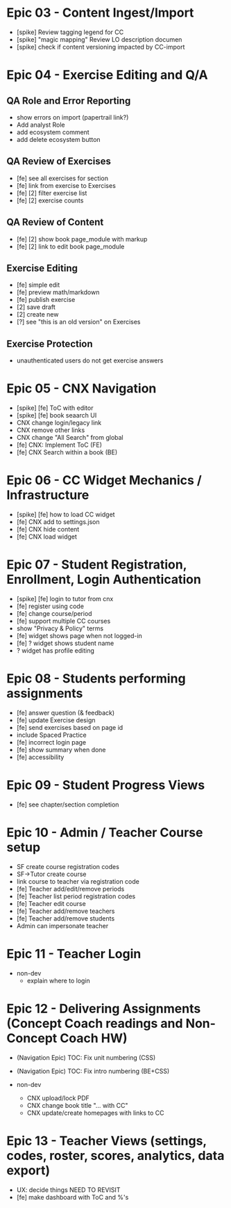 # Epic 03 - Content Ingest/Import

- [spike] Review tagging legend for CC
- [spike] "magic mapping" Review LO description documen
- [spike] check if content versioning impacted by CC-import

# Epic 04 - Exercise Editing and Q/A

## QA Role and Error Reporting
- show errors on import (papertrail link?)
- Add analyst Role
- add ecosystem comment
- add delete ecosystem button

## QA Review of Exercises
- [fe] see all exercises for section
- [fe] link from exercise to Exercises
- [fe] [2] filter exercise list
- [fe] [2] exercise counts


## QA Review of Content

- [fe] [2] show book page_module with markup
- [fe] [2] link to edit book page_module


## Exercise Editing

- [fe] simple edit
- [fe] preview math/markdown
- [fe] publish exercise
- [2] save draft
- [2] create new
- [?] see "this is an old version" on Exercises


## Exercise Protection

- unauthenticated users do not get exercise answers



# Epic 05 - CNX Navigation

- [spike] [fe] ToC with editor
- [spike] [fe] book seaarch UI
- CNX change login/legacy link
- CNX remove other links
- CNX change "All Search" from global
- [fe] CNX: Implement ToC (FE)
- [fe] CNX Search within a book (BE)


# Epic 06 - CC Widget Mechanics / Infrastructure 

- [spike] [fe] how to load CC widget
- [fe] CNX add to settings.json
- [fe] CNX hide content
- [fe] CNX load widget


# Epic 07 - Student Registration, Enrollment, Login Authentication

- [spike] [fe] login to tutor from cnx
- [fe] register using code
- [fe] change course/period
- [fe] support multiple CC courses
- show "Privacy & Policy" terms
- [fe] widget shows page when not logged-in
- [fe] ? widget shows student name
- ? widget has profile editing


# Epic 08 - Students performing assignments

- [fe] answer question (& feedback)
- [fe] update Exercise design
- [fe] send exercises based on page id
- include Spaced Practice
- [fe] incorrect login page
- [fe] show summary when done
- [fe] accessibility


# Epic 09 - Student Progress Views

- [fe] see chapter/section completion 


# Epic 10 - Admin / Teacher Course setup

- SF create course registration codes
- SF->Tutor create course
- link course to teacher via registration code
- [fe] Teacher add/edit/remove periods
- [fe] Teacher list period registration codes
- [fe] Teacher edit course
- [fe] Teacher add/remove teachers
- [fe] Teacher add/remove students
- Admin can impersonate teacher


# Epic 11 - Teacher Login 

- non-dev
  - explain where to login


# Epic 12 - Delivering Assignments (Concept Coach readings and Non-Concept Coach HW)

- (Navigation Epic) TOC: Fix unit numbering (CSS)
- (Navigation Epic) TOC: Fix intro numbering (BE+CSS)

- non-dev
  - CNX upload/lock PDF
  - CNX change book title "... with CC"
  - CNX update/create homepages with links to CC


# Epic 13 - Teacher Views (settings, codes, roster, scores, analytics, data export)

- UX: decide things
NEED TO REVISIT
- [fe] make dashboard with ToC and %'s
